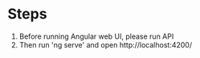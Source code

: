 # Steps

1. Before running Angular web UI, please run API
2. Then run 'ng serve' and open http://localhost:4200/

